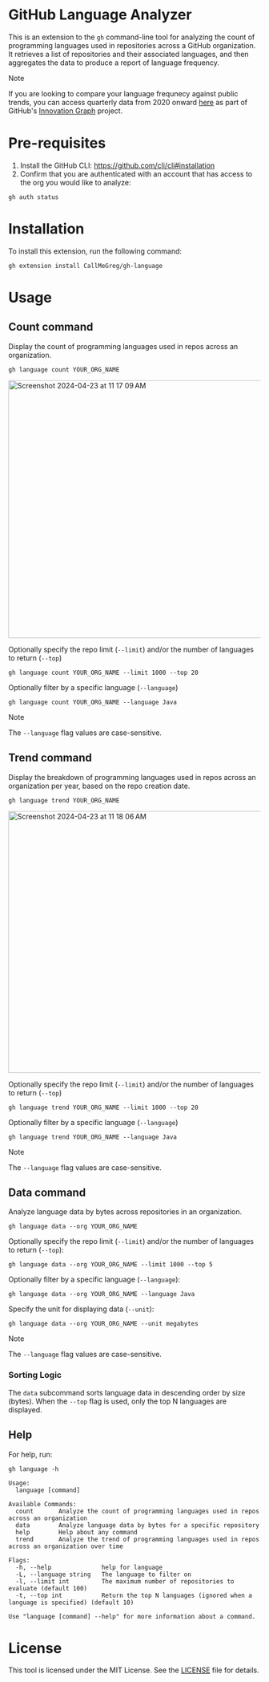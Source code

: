 # GitHub Language Analyzer
This is an extension to the `gh` command-line tool for analyzing the count of programming languages used in repositories across a GitHub organization. It retrieves a list of repositories and their associated languages, and then aggregates the data to produce a report of language frequency.

> [!NOTE]
> If you are looking to compare your language frequnecy against public trends, you can access quarterly data from 2020 onward [here](https://innovationgraph.github.com/global-metrics/programming-languages) as part of GitHub's [Innovation Graph](https://innovationgraph.github.com/) project.

# Pre-requisites
1. Install the GitHub CLI: https://github.com/cli/cli#installation
2. Confirm that you are authenticated with an account that has access to the org you would like to analyze:

```
gh auth status
```

# Installation
To install this extension, run the following command:
```
gh extension install CallMeGreg/gh-language
```

# Usage

## Count command
Display the count of programming languages used in repos across an organization.
```
gh language count YOUR_ORG_NAME
```
<img width="514" alt="Screenshot 2024-04-23 at 11 17 09 AM" src="https://github.com/CallMeGreg/gh-language/assets/110078080/f4e4bac7-31f6-4cfd-a3e6-e6161b38feb7">

Optionally specify the repo limit (`--limit`) and/or the number of languages to return (`--top`)
```
gh language count YOUR_ORG_NAME --limit 1000 --top 20
```

Optionally filter by a specific language (`--language`)
```
gh language count YOUR_ORG_NAME --language Java
```
> [!NOTE]
> The `--language` flag values are case-sensitive.

## Trend command
Display the breakdown of programming languages used in repos across an organization per year, based on the repo creation date.
```
gh language trend YOUR_ORG_NAME
```
<img width="522" alt="Screenshot 2024-04-23 at 11 18 06 AM" src="https://github.com/CallMeGreg/gh-language/assets/110078080/dcba7dfb-6fae-4881-9e84-3be35016d99a">

Optionally specify the repo limit (`--limit`) and/or the number of languages to return (`--top`)
```
gh language trend YOUR_ORG_NAME --limit 1000 --top 20
```

Optionally filter by a specific language (`--language`)
```
gh language trend YOUR_ORG_NAME --language Java
```
> [!NOTE]
> The `--language` flag values are case-sensitive.

## Data command
Analyze language data by bytes across repositories in an organization.
```
gh language data --org YOUR_ORG_NAME
```

Optionally specify the repo limit (`--limit`) and/or the number of languages to return (`--top`):
```
gh language data --org YOUR_ORG_NAME --limit 1000 --top 5
```

Optionally filter by a specific language (`--language`):
```
gh language data --org YOUR_ORG_NAME --language Java
```

Specify the unit for displaying data (`--unit`):
```
gh language data --org YOUR_ORG_NAME --unit megabytes
```

> [!NOTE]
> The `--language` flag values are case-sensitive.

### Sorting Logic
The `data` subcommand sorts language data in descending order by size (bytes). When the `--top` flag is used, only the top N languages are displayed.

## Help
For help, run:
```
gh language -h
```

``` 
Usage:
  language [command]

Available Commands:
  count       Analyze the count of programming languages used in repos across an organization
  data        Analyze language data by bytes for a specific repository
  help        Help about any command
  trend       Analyze the trend of programming languages used in repos across an organization over time

Flags:
  -h, --help              help for language
  -L, --language string   The language to filter on
  -l, --limit int         The maximum number of repositories to evaluate (default 100)
  -t, --top int           Return the top N languages (ignored when a language is specified) (default 10)

Use "language [command] --help" for more information about a command.
```

# License
This tool is licensed under the MIT License. See the [LICENSE](https://github.com/CallMeGreg/gh-language/blob/main/LICENSE) file for details.
